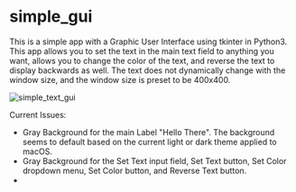# simple_gui

This is a simple app with a Graphic User Interface using tkinter in Python3.
This app allows you to set the text in the main text field to anything you want, allows you to change the color of the text, and reverse the text to display backwards as well.
The text does not dynamically change with the window size, and the window size is preset to be 400x400.

![simple_text_gui](https://user-images.githubusercontent.com/83800421/200504214-31a2d2e9-4210-4bc4-9820-34e4a056c62f.png)

Current Issues:

- Gray Background for the main Label "Hello There". The background seems to default based on the current light or dark theme applied to macOS.
- Gray Background for the Set Text input field, Set Text button, Set Color dropdown menu, Set Color button, and Reverse Text button.
-
